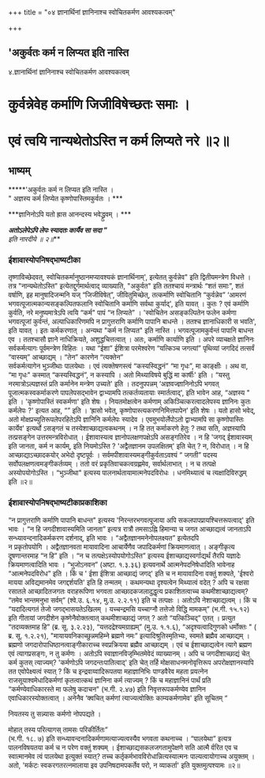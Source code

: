 +++
title = "०४ ज्ञानार्थिनां ज्ञानिनाश्च स्वोचितकर्मण आवश्यकत्वम्"

+++


## 'अकुर्वतः कर्म न लिप्यत इति नास्ति

४.ज्ञानार्थिनां ज्ञानिनाश्च स्वोचितकर्मण आवश्यकत्वम्

# कुर्वन्नेवेह कर्माणि जिजीविषेच्छतः समाः ।

# एवं त्वयि नान्यथेतोऽस्ति न कर्म लिप्यते नरे ॥२॥

## भाष्यम्

*****'अकुर्वतः कर्म न लिप्यत इति नास्ति ।  
" अज्ञस्य कर्म लिप्येत कृष्णोपास्तिमकुर्वतः । ***

***ज्ञानिनोऽपि यतो ह्रास आनन्दस्य भवेद्ध्रुवम् । ***

***अतोऽलेपेऽपि लेपः स्यादतः कार्यैव सा सदा "**  
इति नारदीये ॥ २॥***

### **ईशावास्योपनिषद्भाष्यटीका**

तृष्णाविच्छेदवत्, स्वोचितकर्मानुष्ठानमप्यावश्यकं ज्ञानार्थिनाम्', इत्येतत् कुर्वन्नेव" इति द्वितीयमन्त्रेण विधत्ते । तत्र "नान्यथेतोऽस्ति" इत्येतद्दुर्गमार्थत्वाद् व्याख्याति, "अकुर्वत" इति ततश्चायं मन्त्रार्थः “शतं समाः”, शतं वर्षाणि, इह मानुषादिजन्मनि यज् “जिजीविषेत्”, जीवितुमिच्छेत्, तत्कर्माणि स्वोचितानि “कुर्वन्नेव” ‘आमरणं भगवत्पूजात्मकान्यसङ्कल्पितफलानि स्वोचितानि कर्माणि सर्वथा कुर्याद्', इति यावत् । कुतः ? एवं कर्माणि कुर्वति, नरे मनुष्यमात्रेऽपि त्वयि “कर्म" पापं “न लिप्यते” । 'स्वोचितेन असङ्कल्पितेन फलेन कर्मणा भगवत्पूजां कुर्वन्तं, अल्पाधिकारिणमपि न प्रागुत्तराणि कर्माणि पापानि बाधन्ते । ततश्च ज्ञानाधिकारी स भवति', इति यावत् । इतः कर्मकरणात् । अन्यथा "कर्म न लिप्यत" इति नास्ति । भगवत्पूजामकुर्वन्तं पापानि बाधन्त एव । ततश्चासौ ज्ञाने नाधिक्रियते, अशुद्धचित्तत्वात् । अतः, कर्माणि कार्याणि इति । अपरे व्याचक्षते ज्ञानिनः सर्वकर्मत्यागः पूर्वमन्त्रेण विहितः । यथा “ईशा” ईशित्रा परमेश्वरेण “यत्किञ्च जगत्यां” पृथिव्यां जगदिदं तत्सर्वं “वास्यम्” आच्छाद्यम् । “तेन” कारणेन “त्यक्तेन”  
सर्वकर्मत्यागेन भुञ्जीथाः पालयेथाः । एवं त्यक्तेषणस्त्वं “कस्यस्विद्धनं” “मा गृधः”, मा काङ्क्षीः । अथ वा, “मा गृधः" कस्मात् “कस्यस्विद्धनं”, न कस्यापि । अतो मिथ्याविषये बुद्धिं मा कार्षीः' इति । “यस्तु नरमात्रोऽल्पज्ञस्तं प्रति कर्मानेन मन्त्रेण उच्यते' इति । तदनुपपन्नम् ‘अज्ञवज्ज्ञानिनोऽपि भगवत् पूजात्मकस्वकर्माकरणे पापलेपसद्भावेन द्वाभ्यामपि तत्कर्तव्यतायाः स्मार्तत्वाद्', इति भावेन आह, “अज्ञस्य " इति । 'कृष्णोपास्तिं स्वकर्मणा' इति शेषः । नियतमोक्षत्वेन कर्मणाम् अकिञ्चित्करत्वादलेपस्य ज्ञानिनः कुतः कर्मलेपः ?' इत्यत आह, “” इति । ‘ह्रासो भवेत्, कृष्णोपास्त्यकरणनिमित्तपापेन' इति शेषः । यतो हासो भवेद्, अतो मोक्षप्रच्युतिरूपलेपरहितेऽपि ज्ञानिनि कर्मलेपः स्यादेव । एवमुभयोर्लेपोऽतो द्वाभ्यामपि सा कृष्णोपास्तिः कार्येव' इत्यर्थो ऽसङ्गतं च तस्येशाच्छाद्यत्वकथनम् । न हि तत् कर्माकरणे हेतुः ? तथा सति, अज्ञस्यापि तत्प्रसङ्गेन उत्तरमन्त्रविरोधात् । ईशावास्यत्व ज्ञानोपलक्षणपक्षेऽपि असङ्गतिरेव । न हि 'जगद् ईशावास्यम् इति जानता, कर्म न कार्यम्, इति नियमोऽस्ति ? 'अद्वैतज्ञानम उपलक्षितम्' इति चेत् ? न, विरोधात् । न हि आच्छाद्याऽच्छादकयोर् अभेदो दृष्टपूर्वः । सर्वमपीशावास्यमङ्गीकुर्वताऽवश्यं “ जगती” पदस्य सर्वोपलक्षणत्वमङ्गीकर्तव्यम् । ततो वरं प्रकृतिवाचकत्वग्रह्णमेव, सर्वार्थलाभात् । न च तत्पक्षे अस्योपयोगोऽस्ति । “भुञ्जीथा" इत्यस्य पालनार्थतायामात्मनेपदविरोधः । धनमिथ्यात्वं च त्यक्षादिविरुद्धम् इति ॥२॥

### ईशावास्योपनिषद्भाष्यटीकाप्रकाशिका

“न प्रागुत्तराणि कर्माणि पापानि बाधन्त" इत्यस्य 'निरन्तरभगवत्पूजाया अपि सकलपापप्रायश्चित्तरूपत्वाद्' इति भावः । “न हि जगदीशावास्यमिति जानता” इत्यत्र रात्रौ तमसाऽह्नि हिमान्या च जगत आच्छाद्यत्वं जानताऽपि सन्ध्यावन्दनादिकर्मकरण दर्शनाद्, इति भावः । “अद्वैतज्ञानमनेनोपलक्ष्यत” इत्येतदपि  
न प्रकृतोपयोगि । अद्वैतज्ञानवता मायावादिना आचार्येणैव जपादिकर्मणां क्रियमाणत्वात् । अङ्गीकृत्य दूषणान्तरमाह “न हि” इति । “न च तत्पक्षेऽस्योपयोगोऽस्ति” इत्यस्य ईशाच्छाद्यस्वर्गाद्यर्थं तैरपि यज्ञादेः क्रियमाणत्वादिति भावः । “भुजोऽनवन” (अष्टा. १.३.३६) इत्यवनार्थे आत्मनेपदनिषेधादिति भावेनाह “आत्मनेपदविरोध” इति । किं च ' ईशा ईशित्रा आच्छाद्यं जगद्' इति च न मायावादिना वक्तुं शक्यते, 'ईश्वरो मायया अविद्यमानमेव जगद्दर्शयति' इति हि तन्मतम् । कथमन्यथा दृश्यत्वेन मिथ्यात्वं वदेत् ? अपि च रक्षसा रसातले आच्छादितजगतः वराहरूपिणा भगवता आच्छादकजलादुद्धृत्य प्रकाशितत्वाच्च कथमीशाच्छाद्यत्वम्? “तमेव भान्तमनुभा सर्वम्” (श्वे.उ. ६.१४, मु.उ. २.२.११) इति च तत्पक्षः । अतोऽपि नेशाच्छाद्यत्वम् । किं च “यदादित्यगतं तेजो जगद्भासयतेऽखिलम् । यच्चन्द्रमसि यच्चाग्नौ तत्तेजो विद्धि मामकम्” (भ.गी. १५.१२) इति गीतायां जगदीशेन कृष्णेनैवोक्तत्वात् कथमीशाच्छाद्यं जगत् ? अतो “यत्किञ्चिद्” एतत् । प्रत्युत “तदव्यक्तमाह हि” (ब्र. सू. ३.२.२३), “यत्तदद्रेश्यमग्राह्यम्” (मु.उ. १.१.६), “अदृश्यत्वादिगुणको धर्मोक्तः " ( ब्र. सू. १.२.२१), "मायायवनिकाच्छुन्नमहिम्ने ब्रह्मणे नमः” इत्यादिश्रुतिस्मृतिभ्यः, स्वमते ब्रह्मैव आच्छाद्यम् । ब्रह्मणो जगदारोपाधिष्ठानत्वाङ्गीकाराच्च स्वप्रक्रियया ब्रह्मैव आच्छाद्यम् । एवं च ईशाच्छाद्यत्वेन त्यागे ब्रह्मण एवं त्यागप्रसङ्गः, न तु कर्मणः । अतोऽपि स्वाज्ञानविजृम्भितमेवेदं व्याख्यानम् । अपि च जगदीशाच्छाद्यं चेत् कर्म कुतस् त्याज्यम्? 'कर्मणोऽपि जगदन्तःपातित्वाद्' इति चेत् तर्हि मोक्षसाधनमनोवृत्तिरूप अपरोक्षज्ञानस्यापि तत एवोपेक्ष्यत्वं स्यात् ? किं च इन्द्रवाय्वादिरूपतया महाज्ञानिभिः पाण्डवैरेव महता प्रयत्नेन राजसूयाश्वमेधादिकर्मणां कृतत्वात्कथं ज्ञानिना कर्म त्याज्यम् ? किं च महाज्ञानिनं पार्थं प्रति “कर्मण्येवाधिकारस्ते मा फलेषु कदाचन" (भ.गी. २.४७) इति निवृत्तरूपकर्मण्येव ज्ञानिन एवाधिकारस्योक्तत्वात् । अनेनैव ‘क्वचित् कर्मणां त्याज्यत्वोक्तिः काम्यकर्मणामेव' इति सूचितम् “

नियतस्य तु सन्न्यासः कर्मणो नोपपद्यते ।

मोहात् तस्य परित्यागस् तामसः परिकीर्तितः”  
(भ.गी. १८. ७) इति सन्ध्यावन्दनादिकर्मणामत्याज्यत्वस्यैव भगवता कथनाच्च । “पालयेथा” इत्यत्र पालनविषयतया कर्म च न परेण वक्तुं शक्यम् । ईशाच्छाद्यसकलजगतामुपेक्षणे सति आत्मै र्वरित एव च स्वात्मानमेव त्वं पालयेथा इत्युक्तं स्यात्? तच्च कर्तृकर्मभावविरोधान्नित्यस्यात्मनः पाल्यत्वायोगाच्च अयुक्तम् । अतो, 'मर्कटः स्वकरगतरत्नमालाया इव उपनिषदामपकर्तेव परो, न व्याकर्ता' इति युक्तमुत्पश्यामः ॥२॥  
  

